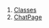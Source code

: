

1. [Classes](views_after_auth_screens_chat_chat_list_screen/views_after_auth_screens_chat_chat_list_screen-library.html#classes)
2. [ChatPage](views_after_auth_screens_chat_chat_list_screen/ChatPage-class.html)
